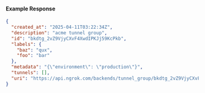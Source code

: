<!-- Code generated for API Clients. DO NOT EDIT. -->
#### Example Response
```json
{
  "created_at": "2025-04-11T03:22:34Z",
  "description": "acme tunnel group",
  "id": "bkdtg_2vZ9VjyCXvF4XwdIPKJj59KcPkb",
  "labels": {
    "baz": "qux",
    "foo": "bar"
  },
  "metadata": "{\"environment\": \"production\"}",
  "tunnels": [],
  "uri": "https://api.ngrok.com/backends/tunnel_group/bkdtg_2vZ9VjyCXvF4XwdIPKJj59KcPkb"
}
